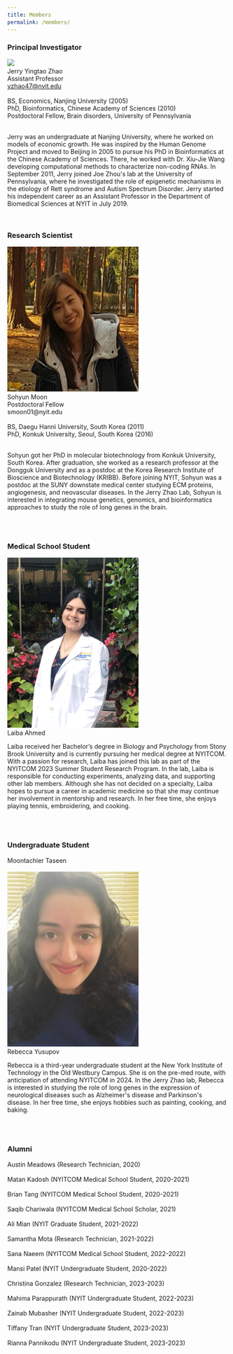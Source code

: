 ```yaml
---
title: Members
permalink: /members/
---
```



<h3>Principal Investigator</h3>

<img width="300" src="/img/Jerry01_400.png" data-action="zoom"><br>
Jerry Yingtao Zhao<br>
Assistant Professor<br>
yzhao47@nyit.edu<br>
  <br>
  BS, Economics, Nanjing University (2005)<br>
  PhD, Bioinformatics, Chinese Academy of Sciences (2010)<br>
  Postdoctoral Fellow, Brain disorders, University of Pennsylvania<br>
<br>


Jerry was an undergraduate at Nanjing University, where he worked on models of economic growth. He was inspired by the Human Genome Project and moved to Beijing in 2005 to pursue his PhD in Bioinformatics at the Chinese Academy of Sciences. There, he worked with Dr. Xiu-Jie Wang developing computational methods to characterize non-coding RNAs. In September 2011, Jerry joined Joe Zhou's lab at the University of Pennsylvania, where he investigated the role of epigenetic mechanisms in the etiology of Rett syndrome and Autism Spectrum Disorder. Jerry started his independent career as an Assistant Professor in the Department of Biomedical Sciences at NYIT in July 2019. <br>

 <br>


<h3>Research Scientist</h3>
<img width="300" src="/img/Sohyun.png" data-action="zoom"><br>
Sohyun Moon<br>
Postdoctoral Fellow<br>
smoon01@nyit.edu<br>
  <br>
  BS, Daegu Hanni University, South Korea (2011)<br>
  PhD, Konkuk University, Seoul, South Korea (2016)<br>
<br> 

Sohyun got her PhD in molecular biotechnology from Konkuk University, South Korea. After graduation, she worked as a research professor at the Dongguk University and as a postdoc at the Korea Research Institute of Bioscience and Biotechnology (KRIBB). Before joining NYIT, Sohyun was a postdoc at the SUNY downstate medical center studying ECM proteins, angiogenesis, and neovascular diseases. In the Jerry Zhao Lab, Sohyun is interested in integrating mouse genetics, genomics, and bioinformatics approaches to study the role of long genes in the brain. <br>

 <br>
 <br>



<h3>Medical School Student </h3>

<img width="300" src="/img/Laiba.jpg" data-action="zoom"><br>
Laiba Ahmed<br>

Laiba received her Bachelor’s degree in Biology and Psychology from Stony Brook University and is currently pursuing her medical degree at NYITCOM. With a passion for research, Laiba has joined this lab as part of the NYITCOM 2023 Summer Student Research Program. In the lab, Laiba is responsible for conducting experiments, analyzing data, and supporting other lab members. Although she has not decided on a specialty, Laiba hopes to pursue a career in academic medicine so that she may continue her involvement in mentorship and research. In her free time, she enjoys playing tennis, embroidering, and cooking. <br>

 <br>


 <br>

<h3>Undergraduate Student </h3>

Moontachier Taseen<br>
<br>
<img width="300" src="/img/Rebecca.jpeg" data-action="zoom"><br>
Rebecca Yusupov<br>

Rebecca is a third-year undergraduate student at the New York Institute of Technology in the Old Westbury Campus. She is on the pre-med route, with anticipation of attending NYITCOM in 2024. In the Jerry Zhao lab, Rebecca is interested in studying the role of long genes in the expression of neurological diseases such as Alzheimer's disease and Parkinson's disease. In her free time, she enjoys hobbies such as painting, cooking, and baking. <br>
<br>

<br>


<h3>Alumni</h3>
Austin Meadows (Research Technician, 2020)<br>
 <br>
Matan Kadosh (NYITCOM Medical School Student, 2020-2021)<br>
 <br>
Brian Tang  (NYITCOM Medical School Student, 2020-2021)<br>
 <br>
Saqib Chariwala (NYITCOM Medical School Scholar, 2021)<br>
 <br>
Ali Mian (NYIT Graduate Student, 2021-2022)<br>
 <br>
Samantha Mota (Research Technician, 2021-2022)<br>
 <br> 
Sana Naeem (NYITCOM Medical School Student, 2022-2022)<br>
 <br>
Mansi Patel (NYIT Undergraduate Student, 2020-2022)<br>
 <br>
Christina Gonzalez (Research Technician, 2023-2023)<br>
 <br>
Mahima Parappurath (NYIT Undergraduate Student, 2022-2023)<br>
 <br>
Zainab Mubasher (NYIT Undergraduate Student, 2022-2023)<br>
 <br>
Tiffany Tran (NYIT Undergraduate Student, 2023-2023)<br>
 <br>
Rianna Pannikodu (NYIT Undergraduate Student, 2023-2023)<br>
 <br>

 
 
